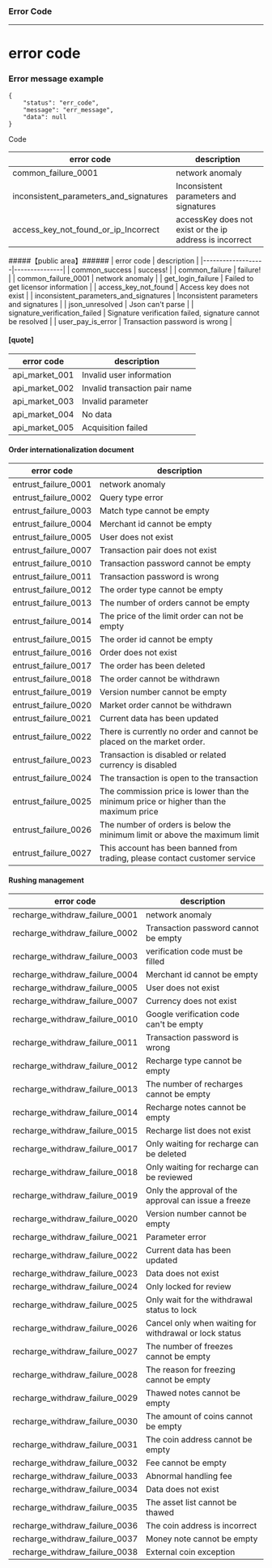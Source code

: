 ### Error Code
---
# error code #
### Error message example ###
```
{
    "status": "err_code",
    "message": "err_message",
    "data": null
}
```

Code

| error code              |                               description                           |
|-------------------------|---------------------------------------------------------------------|
| common_failure_0001     |	network anomaly |
| inconsistent_parameters_and_signatures |	Inconsistent parameters and signatures |
| access_key_not_found_or_ip_Incorrect |	accessKey does not exist or the ip address is incorrect |
#####【public area】######
| error code        |	description |
|-------------------|---------------|
| common_success    |	success! |
| common_failure    |	failure! |
| common_failure_0001 |	network anomaly |
| get_login_failure |	Failed to get licensor information |
| access_key_not_found |	Access key does not exist |
| inconsistent_parameters_and_signatures |	Inconsistent parameters and signatures |
| json_unresolved |	Json can't parse |
| signature_verification_failed |	Signature verification failed, signature cannot be resolved |
| user_pay_is_error | 	Transaction password is wrong |
#### [quote] ####
| error code        |      description           |
|-------------------|----------------------------|
| api_market_001    |	Invalid user information |
| api_market_002    |	Invalid transaction pair name |
| api_market_003    |	Invalid parameter |
| api_market_004    |	No data           |
| api_market_005    |	Acquisition failed |
#### Order internationalization document ####
| error code            | 	     description                          |
|-----------------------|-------------------------------------------------|
| entrust_failure_0001	|   network anomaly |
| entrust_failure_0002  |	Query type error |
| entrust_failure_0003  |	Match type cannot be empty |
| entrust_failure_0004	|       Merchant id cannot be empty |
| entrust_failure_0005  |	User does not exist |
| entrust_failure_0007  |	Transaction pair does not exist |
| entrust_failure_0010  |	Transaction password cannot be empty |
| entrust_failure_0011  |	Transaction password is wrong |
| entrust_failure_0012  |	The order type cannot be empty |
| entrust_failure_0013  |	The number of orders cannot be empty |
| entrust_failure_0014  |	The price of the limit order can not be empty |
| entrust_failure_0015  |	The order id cannot be empty |
| entrust_failure_0016  |	Order does not exist |
| entrust_failure_0017  |	The order has been deleted |
| entrust_failure_0018  |	The order cannot be withdrawn |
| entrust_failure_0019  |	Version number cannot be empty |
| entrust_failure_0020  |	Market order cannot be withdrawn |
| entrust_failure_0021  |	Current data has been updated |
| entrust_failure_0022  |	There is currently no order and cannot be placed on the market order. |
| entrust_failure_0023  |	Transaction is disabled or related currency is disabled |
| entrust_failure_0024  |	The transaction is open to the transaction |
| entrust_failure_0025  |	The commission price is lower than the minimum price or higher than the maximum price |
| entrust_failure_0026  |	The number of orders is below the minimum limit or above the maximum limit |
| entrust_failure_0027  |	This account has been banned from trading, please contact customer service |
#### Rushing management ####
|    error code                   |       	description       |
|---------------------------------|---------------------------------|
| recharge_withdraw_failure_0001  |	network anomaly |
| recharge_withdraw_failure_0002  |	Transaction password cannot be empty |
| recharge_withdraw_failure_0003  |	verification code must be filled |
| recharge_withdraw_failure_0004  |	Merchant id cannot be empty |
| recharge_withdraw_failure_0005  |	User does not exist |
| recharge_withdraw_failure_0007  |	Currency does not exist |
| recharge_withdraw_failure_0010  |	Google verification code can't be empty |
| recharge_withdraw_failure_0011  |	Transaction password is wrong |
| recharge_withdraw_failure_0012  | 	Recharge type cannot be empty |
| recharge_withdraw_failure_0013  |	The number of recharges cannot be empty |
| recharge_withdraw_failure_0014  |	Recharge notes cannot be empty |
| recharge_withdraw_failure_0015  |	Recharge list does not exist |
| recharge_withdraw_failure_0017  |	Only waiting for recharge can be deleted |
| recharge_withdraw_failure_0018  |	Only waiting for recharge can be reviewed |
| recharge_withdraw_failure_0019  |	Only the approval of the approval can issue a freeze |
| recharge_withdraw_failure_0020  |	Version number cannot be empty |
| recharge_withdraw_failure_0021  |	Parameter error |
| recharge_withdraw_failure_0022  |	Current data has been updated |
| recharge_withdraw_failure_0023  |	Data does not exist |
| recharge_withdraw_failure_0024  |	Only locked for review |
| recharge_withdraw_failure_0025  |	Only wait for the withdrawal status to lock |
| recharge_withdraw_failure_0026  |	Cancel only when waiting for withdrawal or lock status |
| recharge_withdraw_failure_0027  |	The number of freezes cannot be empty |
| recharge_withdraw_failure_0028  |	The reason for freezing cannot be empty |
| recharge_withdraw_failure_0029  |	Thawed notes cannot be empty |
| recharge_withdraw_failure_0030  |	The amount of coins cannot be empty |
| recharge_withdraw_failure_0031  |	The coin address cannot be empty |
| recharge_withdraw_failure_0032  |	Fee cannot be empty |
| recharge_withdraw_failure_0033  |	Abnormal handling fee |
| recharge_withdraw_failure_0034  |	Data does not exist |
| recharge_withdraw_failure_0035  |	The asset list cannot be thawed |
| recharge_withdraw_failure_0036  | 	The coin address is incorrect |
| recharge_withdraw_failure_0037  |	Money note cannot be empty |
| recharge_withdraw_failure_0038  |	External coin exception |

